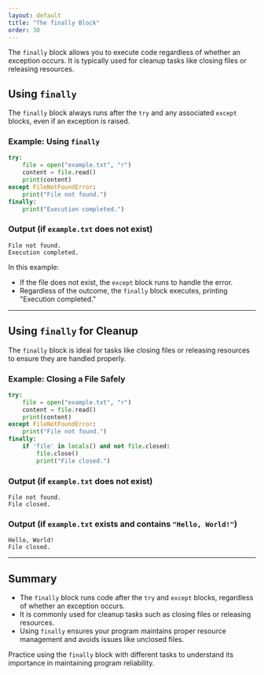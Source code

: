 ```yaml
---
layout: default
title: "The finally Block"
order: 30
---
```


The `finally` block allows you to execute code regardless of whether an exception occurs. It is typically used for cleanup tasks like closing files or releasing resources.

## Using `finally`

The `finally` block always runs after the `try` and any associated `except` blocks, even if an exception is raised.

### Example: Using `finally`

```python
try:
    file = open("example.txt", "r")
    content = file.read()
    print(content)
except FileNotFoundError:
    print("File not found.")
finally:
    print("Execution completed.")
```

### Output (if `example.txt` does not exist)

```plaintext
File not found.
Execution completed.
```

In this example:
- If the file does not exist, the `except` block runs to handle the error.
- Regardless of the outcome, the `finally` block executes, printing "Execution completed."

---

## Using `finally` for Cleanup

The `finally` block is ideal for tasks like closing files or releasing resources to ensure they are handled properly.

### Example: Closing a File Safely

```python
try:
    file = open("example.txt", "r")
    content = file.read()
    print(content)
except FileNotFoundError:
    print("File not found.")
finally:
    if 'file' in locals() and not file.closed:
        file.close()
        print("File closed.")
```

### Output (if `example.txt` does not exist)

```plaintext
File not found.
File closed.
```

### Output (if `example.txt` exists and contains `"Hello, World!"`)

```plaintext
Hello, World!
File closed.
```

---

## Summary

- The `finally` block runs code after the `try` and `except` blocks, regardless of whether an exception occurs.
- It is commonly used for cleanup tasks such as closing files or releasing resources.
- Using `finally` ensures your program maintains proper resource management and avoids issues like unclosed files.

Practice using the `finally` block with different tasks to understand its importance in maintaining program reliability.
